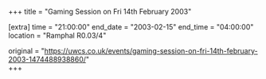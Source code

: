 +++
title = "Gaming Session on Fri 14th February 2003"

[extra]
time = "21:00:00"
end_date = "2003-02-15"
end_time = "04:00:00"
location = "Ramphal R0.03/4"

original = "https://uwcs.co.uk/events/gaming-session-on-fri-14th-february-2003-1474488938860/"    
+++




